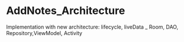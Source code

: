 # AddNotes_Architecture
Implementation with new architecture: lifecycle, liveData _ Room, DAO, Repository,ViewModel, Activity
